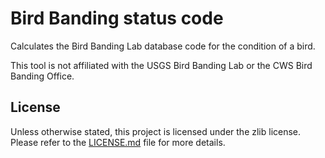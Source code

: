 # Bird Banding status code

Calculates the Bird Banding Lab database code for the condition of a bird.

This tool is not affiliated with the USGS Bird Banding Lab or the CWS Bird Banding Office.

## License

Unless otherwise stated, this project is licensed under the zlib license. Please refer to the [LICENSE.md](LICENSE.md) file for more details.
